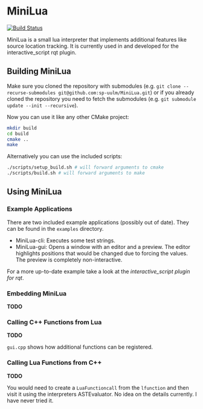 # MiniLua

[![Build Status](https://travis-ci.com/sp-uulm/MiniLua.svg?branch=master)](https://travis-ci.com/sp-uulm/MiniLua)

MiniLua is a small lua interpreter that implements additional features like source location tracking. It is currently used in and developed for the interactive_script rqt plugin.

## Building MiniLua

Make sure you cloned the repository with submodules (e.g. `git clone --recurse-submodules git@github.com:sp-uulm/MiniLua.git`) or if you already cloned the repository you need to fetch the submodules (e.g. `git submodule update --init --recursive`).

Now you can use it like any other CMake project:

```sh
mkdir build
cd build
cmake ..
make
```

Alternatively you can use the included scripts:

```sh
./scripts/setup_build.sh # will forward arguments to cmake
./scripts/build.sh # will forward arguments to make
```

## Using MiniLua

### Example Applications

There are two included example applications (possibly out of date). They can be found in the `examples` directory.

- MiniLua-cli: Executes some test strings.
- MiniLua-gui: Opens a window with an editor and a preview. The editor highlights positions that would be changed due to forcing the values. The preview is completely non-interactive.

For a more up-to-date example take a look at the *interactive_script plugin for rqt*.

### Embedding MiniLua

**TODO**

### Calling C++ Functions from Lua

**TODO**

`gui.cpp` shows how additional functions can be registered.

### Calling Lua Functions from C++

**TODO**

You would need to create a `LuaFunctioncall` from the `lfunction` and then visit it using the interpreters ASTEvaluator. No idea on the details currently. I have never tried it.



